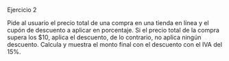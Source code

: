 Ejercicio 2

Pide al usuario el precio total de una compra en una tienda en línea y el cupón de descuento a aplicar en porcentaje. Si el precio total de la compra supera los $10, aplica el descuento, de lo contrario, no aplica ningún descuento. Calcula y muestra el monto final con el descuento con el IVA del 15%.

